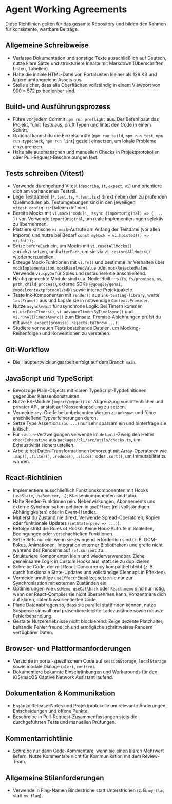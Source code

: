 # Agent Working Agreements

Diese Richtlinien gelten für das gesamte Repository und bilden den Rahmen für konsistente, wartbare Beiträge.

## Allgemeine Schreibweise
- Verfasse Dokumentation und sonstige Texte ausschließlich auf Deutsch, nutze klare Sätze und strukturiere Inhalte mit Markdown (Überschriften, Listen, Tabellen).
- Halte die initiale HTML-Datei von Portalseiten kleiner als 128 KB und lagere umfangreiche Assets aus.
- Stelle sicher, dass alle Oberflächen vollständig in einem Viewport von 900 × 572 px bedienbar sind.

## Build- und Ausführungsprozess
- Führe vor jedem Commit `npm run preflight` aus. Der Befehl baut das Projekt, führt Tests aus, prüft Typen und lintet den Code in einem Schritt.
- Optional kannst du die Einzelschritte (`npm run build`, `npm run test`, `npm run typecheck`, `npm run lint`) gezielt einsetzen, um lokale Probleme einzugrenzen.
- Halte alle automatischen und manuellen Checks in Projektprotokollen oder Pull-Request-Beschreibungen fest.

## Tests schreiben (Vitest)
- Verwende durchgehend Vitest (`describe`, `it`, `expect`, `vi`) und orientiere dich am vorhandenen Teststil.
- Lege Testdateien (`*.test.ts`, `*.test.tsx`) direkt neben den zu prüfenden Quellmodulen ab. Testumgebungen sind in den jeweiligen `vitest.config.ts`-Dateien definiert.
- Bereite Mocks mit `vi.mock('modul', async (importOriginal) => { ... })` vor. Verwende `importOriginal`, um reale Implementierungen selektiv zu übernehmen.
- Platziere kritische `vi.mock`-Aufrufe am Anfang der Testdatei (vor allen Imports) und nutze bei Bedarf `const myMock = vi.hoisted(() => vi.fn());`.
- Setze `beforeEach` ein, um Mocks mit `vi.resetAllMocks()` zurückzusetzen, und `afterEach`, um sie via `vi.restoreAllMocks()` wiederherzustellen.
- Erzeuge Mock-Funktionen mit `vi.fn()` und bestimme ihr Verhalten über `mockImplementation`, `mockResolvedValue` oder `mockRejectedValue`. Verwende `vi.spyOn` für Spies und restauriere sie anschließend.
- Häufig gemockte Module sind u. a. Node-Built-ins (`fs`, `fs/promises`, `os`, `path`, `child_process`), externe SDKs (`@google/genai`, `@modelcontextprotocol/sdk`) sowie interne Projektpakete.
- Teste Ink-Komponenten mit `render()` aus `ink-testing-library`, werte `lastFrame()` aus und kapsle sie in notwendige `Context.Provider`.
- Nutze `async`/`await` für asynchrone Logik. Bei Timern kommen `vi.useFakeTimers()`, `vi.advanceTimersByTimeAsync()` und `vi.runAllTimersAsync()` zum Einsatz. Promise-Ablehnungen prüfst du mit `await expect(promise).rejects.toThrow(...)`.
- Studiere vor neuen Tests bestehende Dateien, um Mocking-Reihenfolgen und Konventionen zu verstehen.

## Git-Workflow
- Die Hauptentwicklungsarbeit erfolgt auf dem Branch `main`.

## JavaScript und TypeScript
- Bevorzuge Plain-Objects mit klaren TypeScript-Typdefinitionen gegenüber Klassenkonstrukten.
- Nutze ES-Module (`import`/`export`) zur Abgrenzung von öffentlicher und privater API, anstatt auf Klassenkapselung zu setzen.
- Vermeide `any`. Greife bei unbekannten Werten zu `unknown` und führe anschließend Typverfeinerungen durch.
- Setze Type Assertions (`as ...`) nur sehr sparsam ein und hinterfrage sie kritisch.
- Für `switch`-Verzweigungen verwende im `default`-Zweig den Helfer `checkExhaustive` aus `packages/cli/src/utils/checks.ts`, um Exhaustivität sicherzustellen.
- Arbeite bei Daten-Transformationen bevorzugt mit Array-Operatoren wie `.map()`, `.filter()`, `.reduce()`, `.slice()` oder `.sort()`, um Immutabilität zu wahren.

## React-Richtlinien
- Implementiere ausschließlich Funktionskomponenten mit Hooks (`useState`, `useReducer`, …); Klassenkomponenten sind tabu.
- Halte Render-Funktionen rein. Nebenwirkungen, Abonnements und externe Synchronisation gehören in `useEffect` (mit vollständigen Abhängigkeiten) oder in Event-Handler.
- Mutierst du Zustand nie direkt. Verwende Spread-Operatoren, Kopien oder funktionale Updates (`setState(prev => ...)`).
- Befolge strikt die Rules of Hooks: Keine Hook-Aufrufe in Schleifen, Bedingungen oder verschachtelten Funktionen.
- Setze Refs nur ein, wenn sie zwingend erforderlich sind (z. B. DOM-Fokus, Animationen, Integration externer Bibliotheken) und greife nicht während des Renderns auf `ref.current` zu.
- Strukturiere Komponenten klein und wiederverwendbar. Ziehe gemeinsame Logik in Custom Hooks aus, statt sie zu duplizieren.
- Schreibe Code, der mit React-Concurrency kompatibel bleibt (z. B. durch funktionale State-Updates und vollständige Cleanups in Effekten).
- Vermeide unnötige `useEffect`-Einsätze; setze sie nur zur Synchronisation mit externen Zuständen ein.
- Optimierungen wie `useMemo`, `useCallback` oder `React.memo` sind nur nötig, wenn der React-Compiler sie nicht übernehmen kann. Konzentriere dich auf klaren, datenflussorientierten Code.
- Plane Datenabfragen so, dass sie parallel stattfinden können, nutze Suspense sinnvoll und präsentiere leichte Ladezustände sowie robuste Fehlerbehandlung.
- Gestalte Nutzererlebnisse nicht blockierend: Zeige dezente Platzhalter, behandle Fehler freundlich und ermögliche schrittweises Rendern verfügbarer Daten.

## Browser- und Plattformanforderungen
- Verzichte in portal-spezifischem Code auf `sessionStorage`, `localStorage` sowie modale Dialoge (`alert`, `confirm`).
- Dokumentiere bekannte Einschränkungen und Workarounds für den iOS/macOS Captive Network Assistant laufend.

## Dokumentation & Kommunikation
- Ergänze Release-Notes und Projektprotokolle um relevante Änderungen, Entscheidungen und offene Punkte.
- Beschreibe in Pull-Request-Zusammenfassungen stets die durchgeführten Tests und manuellen Prüfungen.

## Kommentarrichtlinie
- Schreibe nur dann Code-Kommentare, wenn sie einen klaren Mehrwert liefern. Nutze Kommentare nicht für Kommunikation mit dem Review-Team.

## Allgemeine Stilanforderungen
- Verwende in Flag-Namen Bindestriche statt Unterstrichen (z. B. `my-flag` statt `my_flag`).
